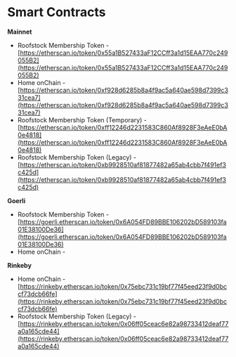 # Smart Contracts

**Mainnet**

* Roofstock Membership Token - [https://etherscan.io/token/0x55a1B527433aF12CCff3a1d15EAA770c249055B2](https://etherscan.io/token/0x55a1B527433aF12CCff3a1d15EAA770c249055B2)
* Home onChain - [https://etherscan.io/token/0xf928d6285b8a4f9ac5a640ae598d7399c331cea7](https://etherscan.io/token/0xf928d6285b8a4f9ac5a640ae598d7399c331cea7)
* Roofstock Membership Token (Temporary) - [https://etherscan.io/token/0xff12246d2231583C860Af8928F3eAeE0bA0e4818](https://etherscan.io/token/0xff12246d2231583C860Af8928F3eAeE0bA0e4818)
* Roofstock Membership Token (Legacy) - [https://etherscan.io/token/0xb9928510af81877482a65ab4cbb7f491ef3c425d](https://etherscan.io/token/0xb9928510af81877482a65ab4cbb7f491ef3c425d)

**Goerli**

* Roofstock Membership Token - [https://goerli.etherscan.io/token/0x6A054FD89BBE106202bD589103fa01E38100De36](https://goerli.etherscan.io/token/0x6A054FD89BBE106202bD589103fa01E38100De36)
* Home onChain -&#x20;

**Rinkeby**

* Home onChain - [https://rinkeby.etherscan.io/token/0x75ebc731c19bf77f45eed23f9d0bccf73dcb66fe](https://rinkeby.etherscan.io/token/0x75ebc731c19bf77f45eed23f9d0bccf73dcb66fe)
* Roofstock Membership Token (Legacy) - [https://rinkeby.etherscan.io/token/0x06ff05ceac6e82a98733412deaf77a0a165cde44](https://rinkeby.etherscan.io/token/0x06ff05ceac6e82a98733412deaf77a0a165cde44)
